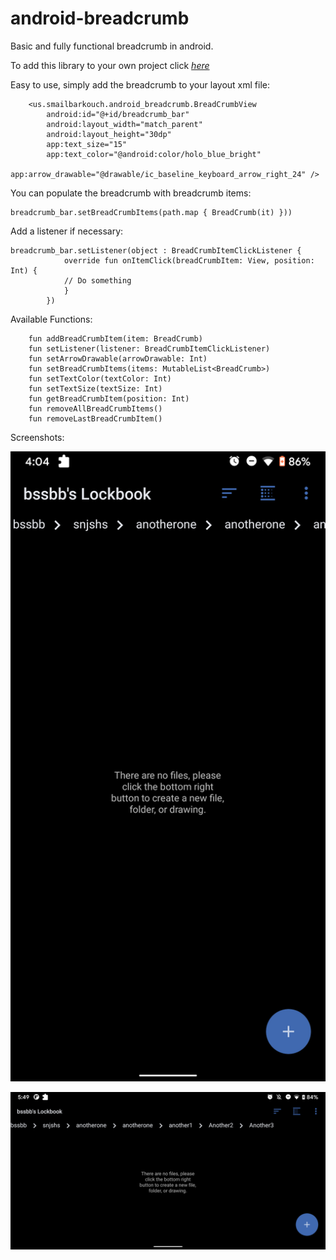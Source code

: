# android-breadcrumb

Basic and fully functional breadcrumb in android.

To add this library to your own project click *[here](https://jitpack.io/#SmailBarkouch/android-breadcrumb)*

Easy to use, simply add the breadcrumb to your layout xml file:

```
    <us.smailbarkouch.android_breadcrumb.BreadCrumbView
        android:id="@+id/breadcrumb_bar"
        android:layout_width="match_parent"
        android:layout_height="30dp"
        app:text_size="15"
        app:text_color="@android:color/holo_blue_bright"
        app:arrow_drawable="@drawable/ic_baseline_keyboard_arrow_right_24" />
```

You can populate the breadcrumb with breadcrumb items:

```
breadcrumb_bar.setBreadCrumbItems(path.map { BreadCrumb(it) }))
```

Add a listener if necessary:

```
breadcrumb_bar.setListener(object : BreadCrumbItemClickListener {
            override fun onItemClick(breadCrumbItem: View, position: Int) {
            // Do something
            }
        })
```

Available Functions:

```
    fun addBreadCrumbItem(item: BreadCrumb) 
    fun setListener(listener: BreadCrumbItemClickListener)
    fun setArrowDrawable(arrowDrawable: Int)
    fun setBreadCrumbItems(items: MutableList<BreadCrumb>) 
    fun setTextColor(textColor: Int)
    fun setTextSize(textSize: Int)
    fun getBreadCrumbItem(position: Int)
    fun removeAllBreadCrumbItems() 
    fun removeLastBreadCrumbItem() 

```

Screenshots:

![Example 1](readme-images/example-1.png)

![Example 2](readme-images/example-2.png)


